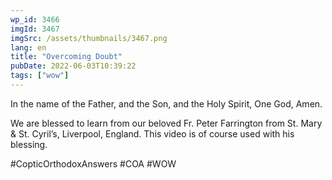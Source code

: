 ```yaml
---
wp_id: 3466
imgId: 3467
imgSrc: /assets/thumbnails/3467.png
lang: en
title: "Overcoming Doubt"
pubDate: 2022-06-03T10:39:22
tags: ["wow"]
---
```


<!-- page: 6 -->

<p>In the name of the Father, and the Son, and the Holy Spirit, One God, Amen. </p>
<p>We are blessed to learn from our beloved Fr. Peter Farrington from St. Mary & St. Cyril&#8217;s, Liverpool, England. This video is of course used with his blessing.</p>
<p>#CopticOrthodoxAnswers #COA #WOW</p>
